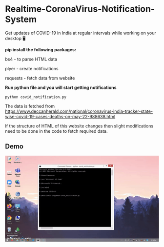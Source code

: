 # Realtime-CoronaVirus-Notification-System

Get updates of COVID-19 in India at regular intervals while working on your desktop :desktop_computer:	

**pip install the following packages:** 

bs4 - to parse HTML data

plyer - create notifications

requests - fetch data from website

**Run python file and you will start getting notifications**

```
python covid_notification.py
```

The data is fetched from https://www.deccanherald.com/national/coronavirus-india-tracker-state-wise-covid-19-cases-deaths-on-may-22-988638.html

If the structure of HTML of this website changes then slight modifications need to be done in the code to fetch required data.

## Demo

<img src="https://github.com/Yash4900/Realtime-CoronaVirus-Notification-System/blob/master/demo.gif" />
